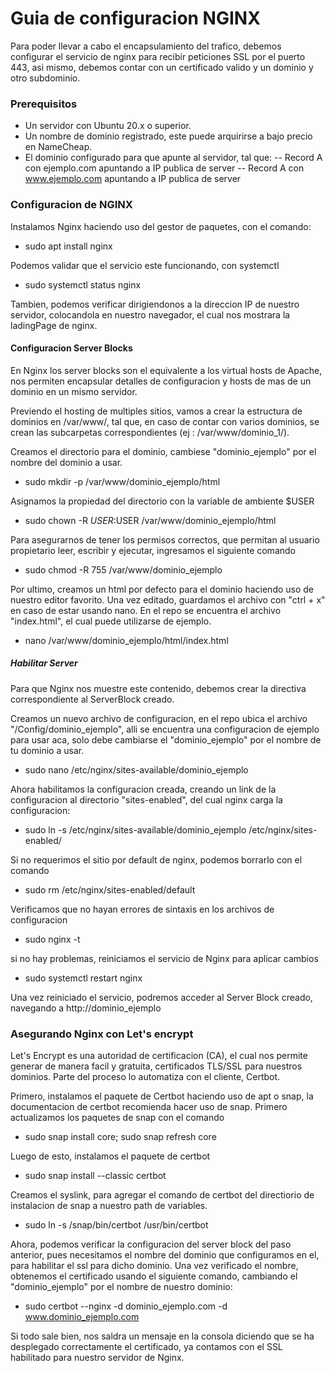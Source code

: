 # Guia de configuracion NGINX

Para poder llevar a cabo el encapsulamiento del trafico, debemos configurar el servicio de nginx para
recibir peticiones SSL por el puerto 443, asi mismo, debemos contar con un certificado valido y un
dominio y otro subdominio.

### Prerequisitos

- Un servidor con Ubuntu 20.x o superior.
- Un nombre de dominio registrado, este puede arquirirse a bajo precio en NameCheap.
- El dominio configurado para que apunte al servidor, tal que:
-- Record A con ejemplo.com apuntando a IP publica de server
-- Record A con www.ejemplo.com apuntando a IP publica de server

### Configuracion de NGINX

Instalamos Nginx haciendo uso del gestor de paquetes, con el comando:

- sudo apt install nginx

Podemos validar que el servicio este funcionando, con systemctl

- sudo systemctl status nginx

Tambien, podemos verificar dirigiendonos a la direccion IP de nuestro servidor, colocandola en nuestro navegador, el
cual nos mostrara la ladingPage de nginx.

#### Configuracion Server Blocks

En Nginx los server blocks son el equivalente a los virtual hosts de Apache, nos permiten encapsular detalles de 
configuracion y hosts de mas de un dominio en un mismo servidor. 

Previendo el hosting de multiples sitios, vamos a crear la estructura de dominios en /var/www/, tal que, en caso de 
contar con varios dominios, se crean las subcarpetas correspondientes (ej : /var/www/dominio_1/).

Creamos el directorio para el dominio, cambiese "dominio_ejemplo" por el nombre del dominio a usar.

- sudo mkdir -p /var/www/dominio_ejemplo/html

Asignamos la propiedad del directorio con la variable de ambiente $USER

- sudo chown -R $USER:$USER /var/www/dominio_ejemplo/html

Para asegurarnos de tener los permisos correctos, que permitan al usuario propietario leer, escribir y ejecutar,
ingresamos el siguiente comando

- sudo chmod -R 755 /var/www/dominio_ejemplo

Por ultimo, creamos un html por defecto para el dominio haciendo uso de nuestro editor favorito. Una vez editado,
guardamos el archivo con "ctrl + x" en caso de estar usando nano. En el repo se encuentra el archivo "index.html",
el cual puede utilizarse de ejemplo.

- nano /var/www/dominio_ejemplo/html/index.html

##### Habilitar Server 

Para que Nginx nos muestre este contenido, debemos crear la directiva correspondiente al ServerBlock creado.

Creamos un nuevo archivo de configuracion, en el repo ubica el archivo "/Config/dominio_ejemplo", alli se 
encuentra una configuracion de ejemplo para usar aca, solo debe cambiarse el "dominio_ejemplo" por el nombre
de tu dominio a usar.

- sudo nano /etc/nginx/sites-available/dominio_ejemplo

Ahora habilitamos la configuracion creada, creando un link de la configuracion al directorio "sites-enabled",
del cual nginx carga la configuracion:

- sudo ln -s /etc/nginx/sites-available/dominio_ejemplo /etc/nginx/sites-enabled/

Si no requerimos el sitio por default de nginx, podemos borrarlo con el comando 

- sudo rm /etc/nginx/sites-enabled/default

Verificamos que no hayan errores de sintaxis en los archivos de configuracion

- sudo nginx -t

si no hay problemas, reiniciamos el servicio de Nginx para aplicar cambios

- sudo systemctl restart nginx

Una vez reiniciado el servicio, podremos acceder al Server Block creado, navegando a http://dominio_ejemplo

### Asegurando Nginx con Let's encrypt

Let's Encrypt es una autoridad de certificacion (CA), el cual nos permite generar de manera facil y gratuita,
certificados TLS/SSL para nuestros dominios. Parte del proceso lo automatiza con el cliente, Certbot.

Primero, instalamos el paquete de Certbot haciendo uso de apt o snap, la documentacion de certbot recomienda 
hacer uso de snap. Primero actualizamos los paquetes de snap con el comando

- sudo snap install core; sudo snap refresh core

Luego de esto, instalamos el paquete de certbot

- sudo snap install --classic certbot 

Creamos el syslink, para agregar el comando de certbot del directiorio de instalacion de snap a nuestro path de variables.

- sudo ln -s /snap/bin/certbot /usr/bin/certbot

Ahora, podemos verificar la configuracion del server block del paso anterior, pues necesitamos el nombre del dominio
que configuramos en el, para habilitar el ssl para dicho dominio. Una vez verificado el nombre, obtenemos el certificado
usando el siguiente comando, cambiando el "dominio_ejemplo" por el nombre de nuestro dominio:

- sudo certbot --nginx -d dominio_ejemplo.com -d www.dominio_ejemplo.com 

Si todo sale bien, nos saldra un mensaje en la consola diciendo que se ha desplegado correctamente el certificado, ya contamos
con el SSL habilitado para nuestro servidor de Nginx.




